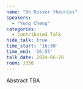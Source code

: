 ```yaml
---
name: "On Rosser theories"
speakers:
  - "Yong Cheng"
categories:
  - Contributed Talk
hide_talk: true
time_start: '16:30'
time_end: '16:55'
talk_date: 2024-06-28
room: J336
---
```


Abstract TBA
